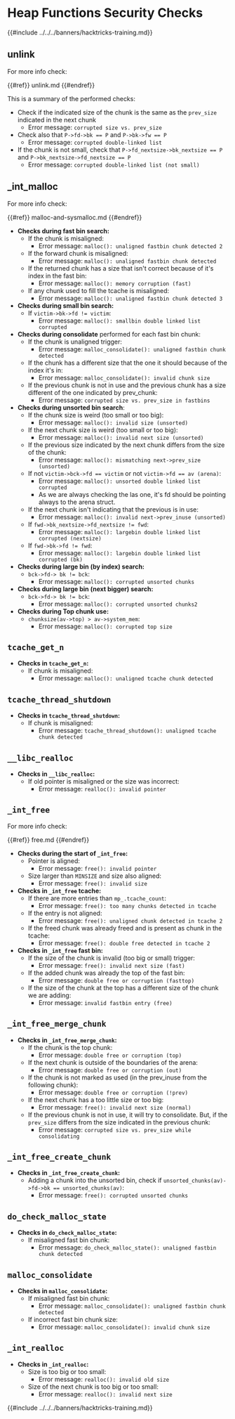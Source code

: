 # Heap Functions Security Checks

{{#include ../../../banners/hacktricks-training.md}}

## unlink

For more info check:

{{#ref}}
unlink.md
{{#endref}}

This is a summary of the performed checks:

- Check if the indicated size of the chunk is the same as the `prev_size` indicated in the next chunk
  - Error message: `corrupted size vs. prev_size`
- Check also that `P->fd->bk == P` and `P->bk->fw == P`
  - Error message: `corrupted double-linked list`
- If the chunk is not small, check that `P->fd_nextsize->bk_nextsize == P` and `P->bk_nextsize->fd_nextsize == P`
  - Error message: `corrupted double-linked list (not small)`

## \_int_malloc

For more info check:

{{#ref}}
malloc-and-sysmalloc.md
{{#endref}}

- **Checks during fast bin search:**
  - If the chunk is misaligned:
    - Error message: `malloc(): unaligned fastbin chunk detected 2`
  - If the forward chunk is misaligned:
    - Error message: `malloc(): unaligned fastbin chunk detected`
  - If the returned chunk has a size that isn't correct because of it's index in the fast bin:
    - Error message: `malloc(): memory corruption (fast)`
  - If any chunk used to fill the tcache is misaligned:
    - Error message: `malloc(): unaligned fastbin chunk detected 3`
- **Checks during small bin search:**
  - If `victim->bk->fd != victim`:
    - Error message: `malloc(): smallbin double linked list corrupted`
- **Checks during consolidate** performed for each fast bin chunk:&#x20;
  - If the chunk is unaligned trigger:
    - Error message: `malloc_consolidate(): unaligned fastbin chunk detected`
  - If the chunk has a different size that the one it should because of the index it's in:
    - Error message: `malloc_consolidate(): invalid chunk size`
  - If the previous chunk is not in use and the previous chunk has a size different of the one indicated by prev_chunk:
    - Error message: `corrupted size vs. prev_size in fastbins`
- **Checks during unsorted bin search**:
  - If the chunk size is weird (too small or too big):&#x20;
    - Error message: `malloc(): invalid size (unsorted)`
  - If the next chunk size is weird (too small or too big):
    - Error message: `malloc(): invalid next size (unsorted)`
  - If the previous size indicated by the next chunk differs from the size of the chunk:
    - Error message: `malloc(): mismatching next->prev_size (unsorted)`
  - If not `victim->bck->fd == victim` or not `victim->fd == av (arena)`:
    - Error message: `malloc(): unsorted double linked list corrupted`
    - As we are always checking the las one, it's fd should be pointing always to the arena struct.
  - If the next chunk isn't indicating that the previous is in use:
    - Error message: `malloc(): invalid next->prev_inuse (unsorted)`
  - If `fwd->bk_nextsize->fd_nextsize != fwd`:
    - Error message: `malloc(): largebin double linked list corrupted (nextsize)`
  - If `fwd->bk->fd != fwd`:
    - Error message: `malloc(): largebin double linked list corrupted (bk)`
- **Checks during large bin (by index) search:**
  - `bck->fd-> bk != bck`:
    - Error message: `malloc(): corrupted unsorted chunks`
- **Checks during large bin (next bigger) search:**
  - `bck->fd-> bk != bck`:
    - Error message: `malloc(): corrupted unsorted chunks2`
- **Checks during Top chunk use:**
  - `chunksize(av->top) > av->system_mem`:
    - Error message: `malloc(): corrupted top size`

## `tcache_get_n`

- **Checks in `tcache_get_n`:**
  - If chunk is misaligned:
    - Error message: `malloc(): unaligned tcache chunk detected`

## `tcache_thread_shutdown`

- **Checks in `tcache_thread_shutdown`:**
  - If chunk is misaligned:
    - Error message: `tcache_thread_shutdown(): unaligned tcache chunk detected`

## `__libc_realloc`

- **Checks in `__libc_realloc`:**
  - If old pointer is misaligned or the size was incorrect:
    - Error message: `realloc(): invalid pointer`

## `_int_free`

For more info check:

{{#ref}}
free.md
{{#endref}}

- **Checks during the start of `_int_free`:**
  - Pointer is aligned:
    - Error message: `free(): invalid pointer`
  - Size larger than `MINSIZE` and size also aligned:
    - Error message: `free(): invalid size`
- **Checks in `_int_free` tcache:**
  - If there are more entries than `mp_.tcache_count`:
    - Error message: `free(): too many chunks detected in tcache`
  - If the entry is not aligned:
    - Error message: `free(): unaligned chunk detected in tcache 2`
  - If the freed chunk was already freed and is present as chunk in the tcache:
    - Error message: `free(): double free detected in tcache 2`
- **Checks in `_int_free` fast bin:**
  - If the size of the chunk is invalid (too big or small) trigger:
    - Error message: `free(): invalid next size (fast)`
  - If the added chunk was already the top of the fast bin:
    - Error message: `double free or corruption (fasttop)`
  - If the size of the chunk at the top has a different size of the chunk we are adding:
    - Error message: `invalid fastbin entry (free)`

## **`_int_free_merge_chunk`**

- **Checks in `_int_free_merge_chunk`:**
  - If the chunk is the top chunk:
    - Error message: `double free or corruption (top)`
  - If the next chunk is outside of the boundaries of the arena:
    - Error message: `double free or corruption (out)`
  - If the chunk is not marked as used (in the prev_inuse from the following chunk):
    - Error message: `double free or corruption (!prev)`
  - If the next chunk has a too little size or too big:
    - Error message: `free(): invalid next size (normal)`
  - If the previous chunk is not in use, it will try to consolidate. But, if the `prev_size` differs from the size indicated in the previous chunk:
    - Error message: `corrupted size vs. prev_size while consolidating`

## **`_int_free_create_chunk`**

- **Checks in `_int_free_create_chunk`:**
  - Adding a chunk into the unsorted bin, check if `unsorted_chunks(av)->fd->bk == unsorted_chunks(av)`:
    - Error message: `free(): corrupted unsorted chunks`

## `do_check_malloc_state`

- **Checks in `do_check_malloc_state`:**
  - If misaligned fast bin chunk:
    - Error message: `do_check_malloc_state(): unaligned fastbin chunk detected`

## `malloc_consolidate`

- **Checks in `malloc_consolidate`:**
  - If misaligned fast bin chunk:
    - Error message: `malloc_consolidate(): unaligned fastbin chunk detected`
  - If incorrect fast bin chunk size:
    - Error message: `malloc_consolidate(): invalid chunk size`

## `_int_realloc`

- **Checks in `_int_realloc`:**
  - Size is too big or too small:
    - Error message: `realloc(): invalid old size`
  - Size of the next chunk is too big or too small:
    - Error message: `realloc(): invalid next size`

{{#include ../../../banners/hacktricks-training.md}}
